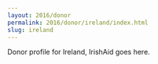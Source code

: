 ```yaml
---
layout: 2016/donor
permalink: 2016/donor/ireland/index.html
slug: ireland
---
```


Donor profile for Ireland, IrishAid goes here.
